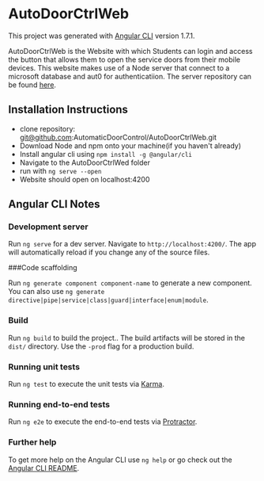 # AutoDoorCtrlWeb

This project was generated with [Angular CLI](https://github.com/angular/angular-cli) version 1.7.1.

AutoDoorCtrlWeb is the Website with which Students can login and access the button that allows them to open the service doors from their mobile devices. This website makes use of a Node server that connect to a microsoft database and aut0 for authenticatiion. The server repository can be found [here](https://github.com/AutomaticDoorControl/AutoDoorCtrlWebAPI).

## Installation Instructions
  * clone repository: git@github.com:AutomaticDoorControl/AutoDoorCtrlWeb.git
  * Download Node and npm onto your machine(if you haven't already)
  * Install angular cli using `npm install -g @angular/cli`
  * Navigate to the AutoDoorCtrlWed folder
  * run with `ng serve --open`
  * Website should open on localhost:4200

## Angular CLI Notes 
### Development server

Run `ng serve` for a dev server. Navigate to `http://localhost:4200/`. The app will automatically reload if you change any of the source files.

###Code scaffolding

Run `ng generate component component-name` to generate a new component. You can also use `ng generate directive|pipe|service|class|guard|interface|enum|module`.

### Build

Run `ng build` to build the project.. The build artifacts will be stored in the `dist/` directory. Use the `-prod` flag for a production build.

### Running unit tests

Run `ng test` to execute the unit tests via [Karma](https://karma-runner.github.io).

### Running end-to-end tests

Run `ng e2e` to execute the end-to-end tests via [Protractor](http://www.protractortest.org/).

### Further help

To get more help on the Angular CLI use `ng help` or go check out the [Angular CLI README](https://github.com/angular/angular-cli/blob/master/README.md).
